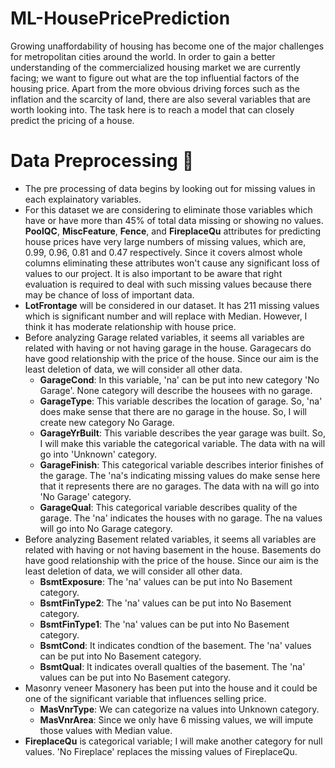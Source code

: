 # ML-HousePricePrediction
Growing unaffordability of housing has become one of the major challenges for metropolitan cities around the world. In order to gain a better understanding of the commercialized housing market we are currently facing; we want to figure out what are the top influential factors of the housing price. Apart from the more obvious driving forces such as the inflation and the scarcity of land, there are also several variables that are worth looking into. The task here is to reach a model that can closely predict the pricing of a house.

# Data Preprocessing 🥲

- The pre processing of data begins by looking out for missing values in each explainatory variables.
- For this dataset we are considering to eliminate those variables which have or have more than 45% of total data missing or showing no values. **PoolQC**, **MiscFeature**, **Fence**, and **FireplaceQu** attributes for predicting house prices have very large numbers of missing values, which are, 0.99, 0.96, 0.81 and 0.47 respectively. Since it covers almost whole columns eliminating these attributes won't cause any significant loss of values to our project. It is also important to be aware that right evaluation is required to deal with such missing values because there may be chance of loss of important data.
- **LotFrontage** will be considered in our dataset. It has 211 missing values which is significant number and will replace with Median. However, I think it has moderate relationship with house price.
- Before analyzing Garage related variables, it seems all variables are related with having or not having garage in the house. Garagecars do have good relationship with the price of the house. Since our aim is the least deletion of data, we will consider all other data.
  - **GarageCond**: In this variable, 'na' can be put into new category 'No Garage'. None category will describe the housees with no garage.
  - **GarageType**: This variable describes the location of garage. So, 'na' does make sense that there are no garage in the house. So, I will create new category No Garage.
  - **GarageYrBuilt**: This variable describes the year garage was built. So, I will make this variable the categorical variable. The data with na will go into 'Unknown' category.
  - **GarageFinish**: This categorical variable describes interior finishes of the garage. The 'na's indicating missing values do make sense here that it represents there are no garages. The data with na will go into 'No Garage' category.
  - **GarageQual**: This categorical variable describes quality of the garage. The 'na' indicates the houses with no garage. The na values will go into No Garage                         category.
- Before analyzing Basement related variables, it seems all variables are related with having or not having basement in the house. Basements do have good relationship with the price of the house. Since our aim is the least deletion of data, we will consider all other data.
  - **BsmtExposure**: The 'na' values can be put into No Basement category.
  - **BsmtFinType2**: The 'na' values can be put into No Basement category.
  - **BsmtFinType1**: The 'na' values can be put into No Basement category.
  - **BsmtCond**: It indicates condtion of the basement. The 'na' values can be put into No Basement category.
  - **BsmtQual**: It indicates overall qualties of the basement. The 'na' values can be put into No Basement category.
- Masonry veneer Masonery has been put into the house and it could be one of the significant variable that influences selling price.
  - **MasVnrType**: We can categorize na values into Unknown category.
  - **MasVnrArea**: Since we only have 6 missing values, we will impute those values with Median value.
- **FireplaceQu** is categorical variable; I will make another category for null values. 'No Fireplace' replaces the missing values of FireplaceQu.
